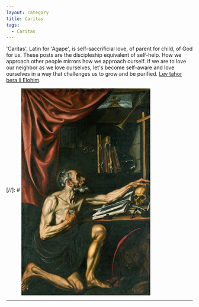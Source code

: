 ```yaml
---
layout: category
title: Caritas
tags:
  - Caritas
---
```


'Caritas', Latin for 'Agape', is self-saccrificial love, of parent for child, of God for us. These posts are the discipleship equivalent of self-help. How we approach other people mirrors how we approach ourself. If we are to love our neighbor as we love ourselves, let's become self-aware and love ourselves in a way that challenges us to grow and be purified. [Lev tahor bera li Elohim](https://www.youtube.com/watch?v=QpHy77S-ITs).

[//]: # <img align="middle" alt="Joos van Cleve - Saint Jerome in His Study (Princeton Art Museum, c. 1528)" title="‘Blessed are the pure in heart, for they will see God.’ Matthew 5:8" src="https://raw.githubusercontent.com/VanitasVanitatum/VanitasVanitatum.github.io/master/images/Caritas.png"/>

___
